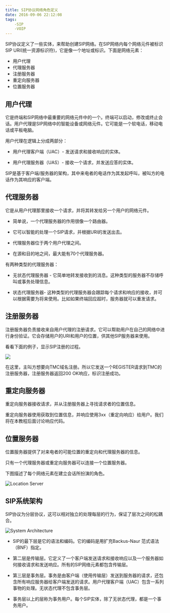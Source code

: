 ```yaml
---
title: SIP协议网络角色定义
date: 2016-09-06 22:12:08
tags:
	-SIP
	-VOIP
---
```

SIP协议定义了一些实体，来帮助创建SIP网络。在SIP网络内每个网络元件被标识SIP URI(统一资源标识符)，它是像一个地址或标识。下面是网络元素：

- 用户代理
- 代理服务器
- 注册服务器
- 重定向服务器
- 位置服务器

## 用户代理
它是终端和SIP网络中最重要的网络元件中的一个。终端可以启动，修改或终止会话。用户代理是SIP网络中的智能设备或网络元件。它可能是一个软电话，移动电话或平板电脑。

用户代理在逻辑上分成两部分：

- 用户代理客户端（UAC）- 发送请求和接收响应的实体。

- 用户代理服务器（UAS）- 接收一个请求，并发送应答的实体。

SIP是基于客户端/服务器的架构，其中来电者的电话作为其发起呼叫，被叫方的电话作为其响应的客户端。

## 代理服务器
它是从用户代理那里接收一个请求，并将其转发给另一个用户的网络元件。

- 简单说，一个代理服务器的作用很像一个路由器。

- 它可以智能的处理一个SIP请求，并根据URI的发送出去。

- 代理服务器位于两个用户代理之间。

- 在源和目的地之间，最大能有70个代理服务器。

有两种类型的代理服务器：

- 无状态代理服务器 - 它简单地转发接收到的消息。这种类型的服务器不存储呼叫或事务处理信息。

- 状态代理服务器- 这种类型的代理服务器会跟踪每个请求和响应的接收，并可以根据需要为将来使用。比如如果终端回应超时，服务器就可以重发请求。

## 注册服务器
注册服务器负责接收来自用户代理的注册请求。它可以帮助用户在自己的网络中进行身份验证。它会存储用户的URI和用户的位置，供其他SIP服务器来使用。

看看下面的例子，显示SIP注册的过程。

![](http://img.blog.csdn.net/20160907112840969)

在这里，主叫方想要向TMC域名注册。所以它发送一个REGISTER请求到TMC的注册服务器，注册服务器返回200 OK响应，标识注册成功。

## 重定向服务器
重定向服务器接收请求，并从注册服务器上寻找请求者的位置信息。

重定向服务器使用获取到位置信息，并响应使用3xx（重定向响应）给用户。我们将在本教程后面讨论响应代码。

## 位置服务器
位置服务器提供了对来电者的可能位置的重定向和代理服务器的信息。

只有一个代理服务器或重定向服务器可以连接一个位置服务器。

下图描述了每个网络元素在建立会话所扮演的角色。

![Location Server](http://img.blog.csdn.net/20160907112909072)

## SIP系统架构
SIP协议为分层协议，这可以相对独立的处理每层的行为，保证了层次之间的松耦合。

![System Architecture](http://img.blog.csdn.net/20160907112924916)

- SIP的最下层是它的语法和编码。它的编码是用扩充Backus-Naur 范式语法（BNF）指定。

- 第二层是传输层。它定义了一个客户端发送请求和接收响应以及一个服务器如何接收请求和发送响应。所有的SIP网络元素都包含传输层。

- 第三层是事务层。事务是由客户端（使用传输层）发送到服务器的请求，还包含所有响应服务器给客户端发送的请求。用户代理客户端（UAC）包含一系列事物的处理。无状态代理不包含事务层。

- 事务层以上的层称为事务用户。每个SIP实体，除了无状态代理，都是一个事务用户。